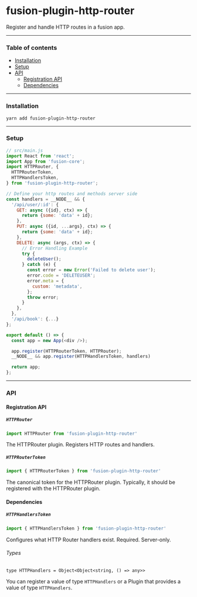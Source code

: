 # fusion-plugin-http-router

Register and handle HTTP routes in a fusion app.

---

### Table of contents

- [Installation](#installation)
- [Setup](#setup)
- [API](#api)
  - [Registration API](#registration-api)
  - [Dependencies](#dependencies)

---

### Installation

```
yarn add fusion-plugin-http-router
```

---

### Setup

```js
// src/main.js
import React from 'react';
import App from 'fusion-core';
import HTTPRouter, {
  HTTPRouterToken,
  HTTPHandlersToken,
} from 'fusion-plugin-http-router';

// Define your http routes and methods server side
const handlers = __NODE__ && {
  '/api/user/:id': {
    GET: async ({id}, ctx) => {
      return {some: 'data' + id};
    },
    PUT: async ({id, ...args}, ctx) => {
      return {some: 'data' + id};
    },
    DELETE: async (args, ctx) => {
      // Error Handling Example
      try {
        deleteUser();
      } catch (e) {
        const error = new Error('Failed to delete user');
        error.code = 'DELETEUSER';
        error.meta = {
          custom: 'metadata',
        };
        throw error;
      }
    },
  },
  '/api/book': {...}
};

export default () => {
  const app = new App(<div />);

  app.register(HTTPRouterToken, HTTPRouter);
  __NODE__ && app.register(HTTPHandlersToken, handlers)

  return app;
};
```

---

### API

#### Registration API

##### `HTTPRouter`

```js
import HTTPRouter from 'fusion-plugin-http-router'
```

The HTTPRouter plugin. Registers HTTP routes and handlers.

##### `HTTPRouterToken`

```js
import { HTTPRouterToken } from 'fusion-plugin-http-router'
```

The canonical token for the HTTPRouter plugin. Typically, it should be registered with
the HTTPRouter plugin.

#### Dependencies

##### `HTTPHandlersToken`

```js
import { HTTPHandlersToken } from 'fusion-plugin-http-router'
```

Configures what HTTP Router handlers exist. Required. Server-only.

###### Types

```flow
type HTTPHandlers = Object<Object<string, () => any>>
```

You can register a value of type `HTTPHandlers` or a Plugin that provides a value
of type `HTTPHandlers`.
